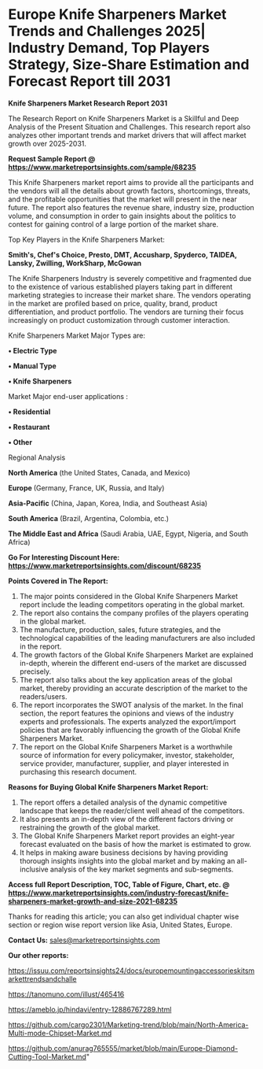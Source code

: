  # Europe Knife Sharpeners Market Trends and Challenges 2025| Industry Demand, Top Players Strategy, Size-Share Estimation and Forecast Report till 2031

<strong>Knife Sharpeners Market Research Report 2031</strong>

The Research Report on Knife Sharpeners Market is a Skillful and Deep Analysis of the Present Situation and Challenges. This research report also analyzes other important trends and market drivers that will affect market growth over 2025-2031.

<strong>Request Sample Report @ <a href=https://www.marketreportsinsights.com/sample/68235>https://www.marketreportsinsights.com/sample/68235</a></strong>

This Knife Sharpeners market report aims to provide all the participants and the vendors will all the details about growth factors, shortcomings, threats, and the profitable opportunities that the market will present in the near future. The report also features the revenue share, industry size, production volume, and consumption in order to gain insights about the politics to contest for gaining control of a large portion of the market share.

Top Key Players in the Knife Sharpeners Market:

<strong>Smith&#39;s, Chef&#39;s Choice, Presto, DMT, Accusharp, Spyderco, TAIDEA, Lansky, Zwilling, WorkSharp, McGowan</strong>

The Knife Sharpeners Industry is severely competitive and fragmented due to the existence of various established players taking part in different marketing strategies to increase their market share. The vendors operating in the market are profiled based on price, quality, brand, product differentiation, and product portfolio. The vendors are turning their focus increasingly on product customization through customer interaction.

Knife Sharpeners Market Major Types are:

<strong>• Electric Type

• Manual Type

• Knife Sharpeners</strong>

Market Major end-user applications :

<strong>• Residential

• Restaurant

• Other</strong>

Regional Analysis

</u><strong><b>North America</b></strong> (the United States, Canada, and Mexico)

<strong><b>Europe </b></strong>(Germany, France, UK, Russia, and Italy)

<strong><b>Asia-Pacific</b></strong> (China, Japan, Korea, India, and Southeast Asia)

<strong><b>South America</b></strong> (Brazil, Argentina, Colombia, etc.)

<strong><b>The Middle East and Africa</b></strong> (Saudi Arabia, UAE, Egypt, Nigeria, and South Africa)

<strong>Go For Interesting Discount Here: <a href=https://www.marketreportsinsights.com/discount/68235>https://www.marketreportsinsights.com/discount/68235</a></strong>

<strong>Points Covered in The Report:</strong>
<ol>
  <li>The major points considered in the Global Knife Sharpeners Market report include the leading competitors operating in the global market.</li>
  <li>The report also contains the company profiles of the players operating in the global market.</li>
  <li>The manufacture, production, sales, future strategies, and the technological capabilities of the leading manufacturers are also included in the report.</li>
  <li>The growth factors of the Global Knife Sharpeners Market are explained in-depth, wherein the different end-users of the market are discussed precisely.</li>
  <li>The report also talks about the key application areas of the global market, thereby providing an accurate description of the market to the readers/users.</li>
  <li>The report incorporates the SWOT analysis of the market. In the final section, the report features the opinions and views of the industry experts and professionals. The experts analyzed the export/import policies that are favorably influencing the growth of the Global Knife Sharpeners Market.</li>
  <li>The report on the Global Knife Sharpeners Market is a worthwhile source of information for every policymaker, investor, stakeholder, service provider, manufacturer, supplier, and player interested in purchasing this research document.</li>
</ol>
<strong>Reasons for Buying Global Knife Sharpeners Market Report:</strong>

<ol>
  <li>The report offers a detailed analysis of the dynamic competitive landscape that keeps the reader/client well ahead of the competitors.</li>
  <li>It also presents an in-depth view of the different factors driving or restraining the growth of the global market.</li>
  <li>The Global Knife Sharpeners Market report provides an eight-year forecast evaluated on the basis of how the market is estimated to grow.</li>
  <li>It helps in making aware business decisions by having providing thorough insights insights into the global market and by making an all-inclusive analysis of the key market segments and sub-segments.</li>
</ol>
<strong>Access full Report Description, TOC, Table of Figure, Chart, etc. @ <a href=https://www.marketreportsinsights.com/industry-forecast/knife-sharpeners-market-growth-and-size-2021-68235>https://www.marketreportsinsights.com/industry-forecast/knife-sharpeners-market-growth-and-size-2021-68235</a></strong>


Thanks for reading this article; you can also get individual chapter wise section or region wise report version like Asia, United States, Europe.

<strong>Contact Us:</strong>
sales@marketreportsinsights.com

<strong>Our other reports:</strong>

<a href=https://issuu.com/reportsinsights24/docs/europemountingaccessorieskitsmarkettrendsandchalle>https://issuu.com/reportsinsights24/docs/europemountingaccessorieskitsmarkettrendsandchalle</a>

<a href=https://tanomuno.com/illust/465416>https://tanomuno.com/illust/465416</a>

<a href=https://ameblo.jp/hindavi/entry-12886767289.html>https://ameblo.jp/hindavi/entry-12886767289.html</a>

<a href=https://github.com/cargo2301/Marketing-trend/blob/main/North-America-Multi-mode-Chipset-Market.md>https://github.com/cargo2301/Marketing-trend/blob/main/North-America-Multi-mode-Chipset-Market.md</a>

<a href=https://github.com/anurag765555/market/blob/main/Europe-Diamond-Cutting-Tool-Market.md>https://github.com/anurag765555/market/blob/main/Europe-Diamond-Cutting-Tool-Market.md</a>"
